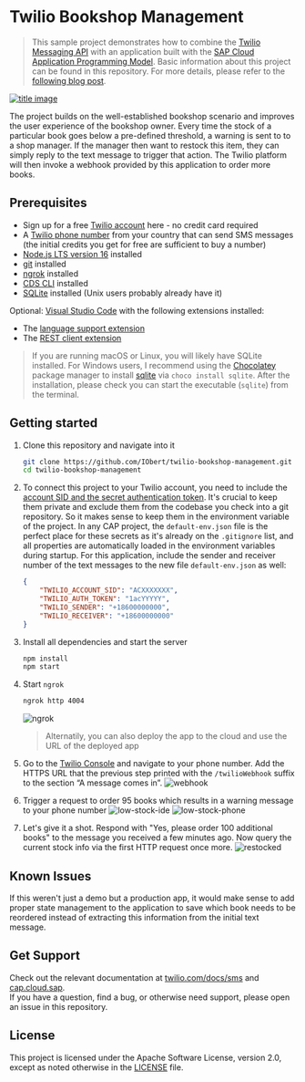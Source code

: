 # Twilio Bookshop Management

> This sample project demonstrates how to combine the [Twilio Messaging API](https://www.twilio.com/messaging) with an application built with the [SAP Cloud Application Programming Model](https://cap.cloud.sap/docs/). Basic information about this project can be found in this repository. For more details, please refer to the [following blog post](https://www.twilio.com/blog/how-to-send-and-receive-sms-with-sap-cap-using-twilio).

[![title image](./docs/title-image.png)](https://www.twilio.com/blog/how-to-send-and-receive-sms-with-sap-cap-using-twilio)


The project builds on the well-established bookshop scenario and improves the user experience of the bookshop owner. Every time the stock of a particular book goes below a pre-defined threshold, a warning is sent to to a shop manager. If the manager then want to restock this item, they can simply reply to the text message to trigger that action. The Twilio platform will then invoke a webhook provided by this application to order more books.


## Prerequisites
- Sign up for a free [Twilio account](https://www.twilio.com/referral/iSDwWn) here - no credit card required
- A [Twilio phone number](https://www.youtube.com/watch?v=f9jE5ywz8cs) from your country that can send SMS messages (the initial credits you get for free are sufficient to buy a number)
- [Node.js LTS version 16](https://nodejs.org/en/download)  installed
- [git](https://nodejs.org/en/download) installed
- [ngrok](https://ngrok.com/download) installed
- [CDS CLI](https://www.npmjs.com/package/@sap/cds-dk) installed
- [SQLite](https://cap.cloud.sap/docs/advanced/troubleshooting#how-do-i-install-sqlite-on-windows) installed (Unix users probably already have it)

Optional: 
[Visual Studio Code](https://code.visualstudio.com/Download) with the following extensions installed:
- The [language support extension](https://marketplace.visualstudio.com/items?itemName=SAPSE.vscode-cds)
- The [REST client extension](https://marketplace.visualstudio.com/items?itemName=humao.rest-client)


>  If you are running macOS or Linux, you will likely have SQLite installed. For Windows users, I recommend using the [Chocolatey](https://chocolatey.org/) package manager to install [sqlite](https://community.chocolatey.org/packages/SQLite) via `choco install sqlite`. After the installation, please check you can start the executable (`sqlite`) from the terminal.

## Getting started
1. Clone this repository and navigate into it
    ```sh
    git clone https://github.com/IObert/twilio-bookshop-management.git
    cd twilio-bookshop-management
    ```

1. To connect this project to your Twilio account, you need to include the [account SID and the secret authentication token](https://www.twilio.com/docs/iam/credentials/api#authentication). It's crucial to keep them private and exclude them from the codebase you check into a git repository. So it makes sense to keep them in the environment variable of the project. In any CAP project, the `default-env.json` file is the perfect place for these secrets as it's already on the `.gitignore` list, and all properties are automatically loaded in the environment variables during startup. For this application, include the sender and receiver number of the text messages to the new file `default-env.json` as well:
    ```json
    {
        "TWILIO_ACCOUNT_SID": "ACXXXXXXX",
        "TWILIO_AUTH_TOKEN": "1acYYYYY",
        "TWILIO_SENDER": "+18600000000",
        "TWILIO_RECEIVER": "+18600000000"
    }
    ```
1. Install all dependencies and start the server
    ```sh
    npm install
    npm start
    ```
1. Start `ngrok`
    ```sh
    ngrok http 4004
    ```
    ![ngrok](./docs/ngrok.png)
    > Alternatily, you can also deploy the app to the cloud and use the URL of the deployed app
1. Go to the [Twilio Console](https://console.twilio.com/?frameUrl=/console) and navigate to your phone number. Add the HTTPS URL that the previous step printed with the `/twilioWebhook` suffix to the section “A message comes in”.
    ![webhook](./docs/webhook.png)
1. Trigger a request to order 95 books which results in a warning message to your phone number
    ![low-stock-ide](./docs/low-stock1.png)
    ![low-stock-phone](./docs/low-stock2.png)
1. Let's give it a shot. Respond with "Yes, please order 100 additional books" to the message you received a few minutes ago. Now query the current stock info via the first HTTP request once more.
    ![restocked](./docs/restocked.png)

## Known Issues
If this weren't just a demo but a production app, it would make sense to add proper state management to the application to save which book needs to be reordered instead of extracting this information from the initial text message.

## Get Support

Check out the relevant documentation at [twilio.com/docs/sms](https://www.twilio.com/docs/sms) and [cap.cloud.sap](https://cap.cloud.sap). <br>
If you have a question, find a bug, or otherwise need support, please open an issue in this repository.

## License

This project is licensed under the Apache Software License, version 2.0, except as noted otherwise in the [LICENSE](LICENSE) file.
